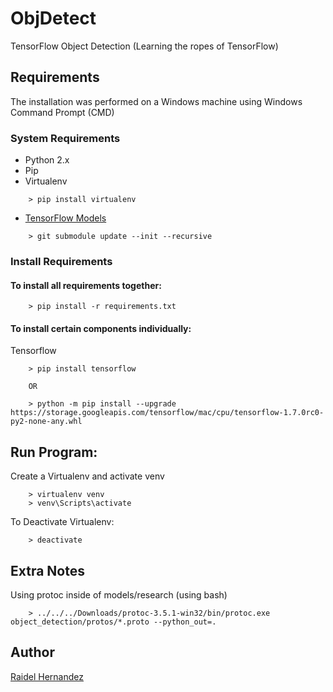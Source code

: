 # ObjDetect
TensorFlow Object Detection (Learning the ropes of TensorFlow)

## Requirements
The installation was performed on a Windows machine using Windows Command Prompt (CMD)

### System Requirements
* Python 2.x
* Pip
* Virtualenv
```
    > pip install virtualenv
```
* [TensorFlow Models](https://github.com/tensorflow/models)
```
    > git submodule update --init --recursive
```

### Install Requirements
#### To install all requirements together:
```
    > pip install -r requirements.txt
```
#### To install certain components individually:
Tensorflow
```
    > pip install tensorflow

    OR

    > python -m pip install --upgrade https://storage.googleapis.com/tensorflow/mac/cpu/tensorflow-1.7.0rc0-py2-none-any.whl
```

## Run Program:
Create a Virtualenv and activate venv
```
    > virtualenv venv
    > venv\Scripts\activate
```
To Deactivate Virtualenv:
```
    > deactivate
```

## Extra Notes
Using protoc inside of models/research (using bash)
```
    > ../../../Downloads/protoc-3.5.1-win32/bin/protoc.exe object_detection/protos/*.proto --python_out=.
```

## Author
[Raidel Hernandez](https://github.com/raidel123)

